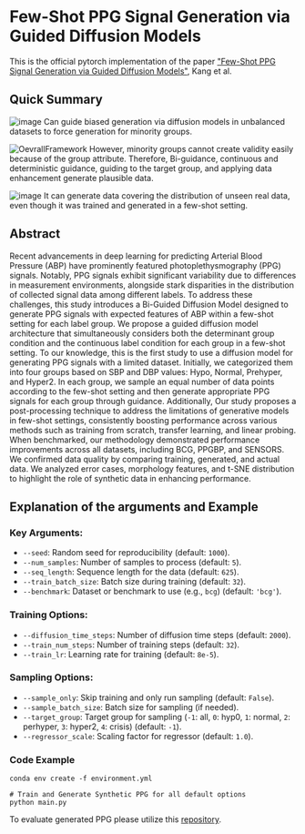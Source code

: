 # Few-Shot PPG Signal Generation via Guided Diffusion Models

This is the official pytorch implementation of the paper ["Few-Shot PPG Signal Generation via Guided Diffusion Models"](https://ieeexplore.ieee.org/document/10680298), Kang et al.

## Quick Summary

![image](https://github.com/user-attachments/assets/a5f33682-04f3-4c07-a1b5-a2d593cd1914)
Can guide biased generation via diffusion models in unbalanced datasets to force generation for minority groups.

![OevrallFramework](https://github.com/user-attachments/assets/dac35b7c-00ba-4050-b8cf-3a501ae2b85f)
However, minority groups cannot create validity easily because of the group attribute. Therefore, Bi-guidance, continuous and deterministic guidance, guiding to the target group, and applying data enhancement generate plausible data.

![image](https://github.com/user-attachments/assets/a754732f-798b-4cc6-9248-4fa5bb720b84)
It can generate data covering the distribution of unseen real data, even though it was trained and generated in a few-shot setting.


## Abstract
Recent advancements in deep learning for predicting Arterial Blood Pressure (ABP) have prominently featured photoplethysmography (PPG) signals. Notably, PPG signals exhibit significant variability due to differences in measurement environments, alongside stark disparities in the distribution of collected signal data among different labels. To address these challenges, this study introduces a Bi-Guided Diffusion Model designed to generate PPG signals with expected features of ABP within a few-shot setting for each label group. We propose a guided diffusion model architecture that simultaneously considers both the determinant group condition and the continuous label condition for each group in a few-shot setting. To our knowledge, this is the first study to use a diffusion model for generating PPG signals with a limited dataset. Initially, we categorized them into four groups based on SBP and DBP values: Hypo, Normal, Prehyper, and Hyper2. In each group, we sample an equal number of data points according to the few-shot setting and then generate appropriate PPG signals for each group through guidance.
Additionally, Our study proposes a post-processing technique to address the limitations of generative models in few-shot settings, consistently boosting performance across various methods such as training from scratch, transfer learning, and linear probing. When benchmarked, our methodology demonstrated performance improvements across all datasets, including BCG, PPGBP, and SENSORS. We confirmed data quality by comparing training, generated, and actual data. We analyzed error cases, morphology features, and t-SNE distribution to highlight the role of synthetic data in enhancing performance.


## Explanation of the arguments and Example
### Key Arguments:

- `--seed`: Random seed for reproducibility (default: `1000`).
- `--num_samples`: Number of samples to process (default: `5`).
- `--seq_length`: Sequence length for the data (default: `625`).
- `--train_batch_size`: Batch size during training (default: `32`).
- `--benchmark`: Dataset or benchmark to use (e.g., `bcg`) (default: `'bcg'`).

### Training Options:

- `--diffusion_time_steps`: Number of diffusion time steps (default: `2000`).
- `--train_num_steps`: Number of training steps (default: `32`).
- `--train_lr`: Learning rate for training (default: `8e-5`).

### Sampling Options:

- `--sample_only`: Skip training and only run sampling (default: `False`).
- `--sample_batch_size`: Batch size for sampling (if needed).
- `--target_group`: Target group for sampling (`-1`: all, `0`: hyp0, `1`: normal, `2`: perhyper, `3`: hyper2, `4`: crisis) (default: `-1`).
- `--regressor_scale`: Scaling factor for regressor (default: `1.0`).

### Code Example
```
conda env create -f environment.yml

# Train and Generate Synthetic PPG for all default options
python main.py

```
To evaluate generated PPG
please utilize this [repository](https://github.com/inventec-ai-center/bp-benchmark).



